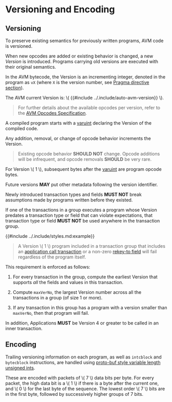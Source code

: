 # Versioning and Encoding

## Versioning

To preserve existing semantics for previously written programs, AVM code is versioned.

When new opcodes are added or existing behavior is changed, a new _Version_ is introduced. 
Programs carrying old versions are executed with their original semantics.

In the AVM bytecode, the Version is an incrementing integer, denoted in the program
as `vX` (where `X` is the version number, see [Pragma directive section](./avm-assembler.md#pragma)).

The AVM current Version is: \\( {{#include ../.include/auto-avm-version}} \\).

> For further details about the available opcodes per version, refer to the [AVM Opcodes
> Specification]().

A compiled program starts with a [varuint](#encoding) declaring the Version of the
compiled code.

Any addition, removal, or change of opcode behavior increments the Version.

> Existing opcode behavior **SHOULD NOT** change. Opcode additions will be infrequent,
> and opcode removals **SHOULD** be very rare.

For Version \\( 1 \\), subsequent bytes after the [varuint](#encoding) are program
opcode bytes.

Future versions **MAY** put other metadata following the version identifier.

Newly introduced transaction types and fields **MUST NOT** break assumptions made
by programs written before they existed.

If one of the transactions in a group executes a program whose Version predates a
transaction type or field that can violate expectations, that transaction type or
field **MUST NOT** be used anywhere in the transaction group.

{{#include ../.include/styles.md:example}}
> A Version \\( 1 \\) program included in a transaction group that includes an [application
> call transaction]() or a non-zero [rekey-to field]() will fail regardless of the
> program itself.

This requirement is enforced as follows:

1. For every transaction in the group, compute the earliest Version that supports
_all_ the fields and values in this transaction.
  
2. Compute `maxVerNo`, the largest Version number across all the transactions in
a group (of size 1 or more).

3. If any transaction in this group has a program with a version smaller than `maxVerNo`,
then that program will fail.

In addition, Applications **MUST** be Version 4 or greater to be called in an inner
transaction.

## Encoding

Trailing versioning information on each program, as well as `intcblock` and `bytecblock`
instructions, are handled using [proto-buf style variable length unsigned ints](https://developers.google.com/protocol-buffers/docs/encoding#varint).

These are encoded with packets of \\( 7 \\) data bits per byte. For every packet,
the high data bit is a \\( 1 \\) if there is a byte after the current one, and \\( 0 \\)
for the last byte of the sequence. The lowest order \\( 7 \\) bits are in the first
byte, followed by successively higher groups of 7 bits.